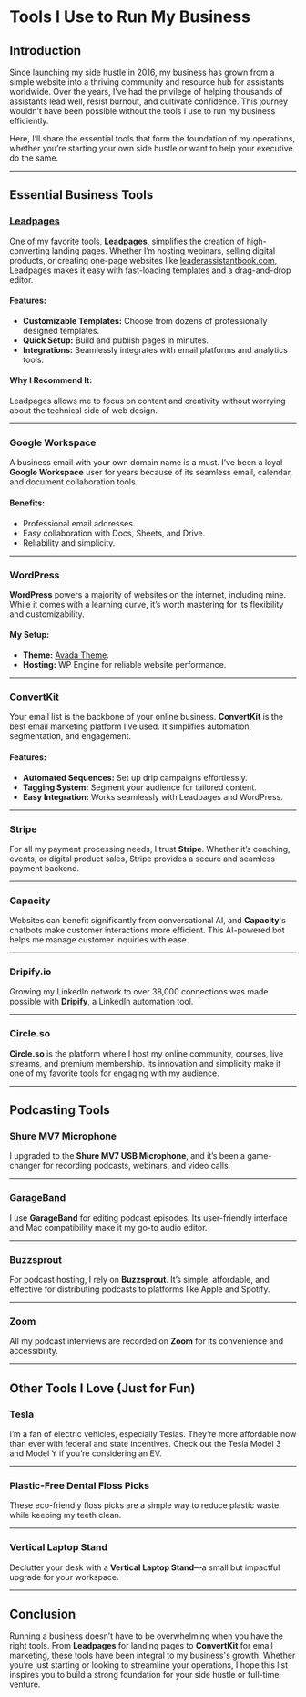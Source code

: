 # Tools I Use to Run My Business

## Introduction

Since launching my side hustle in 2016, my business has grown from a simple website into a thriving community and resource hub for assistants worldwide. Over the years, I’ve had the privilege of helping thousands of assistants lead well, resist burnout, and cultivate confidence. This journey wouldn’t have been possible without the tools I use to run my business efficiently.

Here, I’ll share the essential tools that form the foundation of my operations, whether you’re starting your own side hustle or want to help your executive do the same.

---

## Essential Business Tools

### [Leadpages](https://bit.ly/LEadPages)
One of my favorite tools, **Leadpages**, simplifies the creation of high-converting landing pages. Whether I’m hosting webinars, selling digital products, or creating one-page websites like [leaderassistantbook.com](https://bit.ly/LEadPages), Leadpages makes it easy with fast-loading templates and a drag-and-drop editor.

#### Features:
- **Customizable Templates:** Choose from dozens of professionally designed templates.
- **Quick Setup:** Build and publish pages in minutes.
- **Integrations:** Seamlessly integrates with email platforms and analytics tools.

#### Why I Recommend It:
Leadpages allows me to focus on content and creativity without worrying about the technical side of web design.

---

### Google Workspace
A business email with your own domain name is a must. I’ve been a loyal **Google Workspace** user for years because of its seamless email, calendar, and document collaboration tools.

#### Benefits:
- Professional email addresses.
- Easy collaboration with Docs, Sheets, and Drive.
- Reliability and simplicity.

---

### WordPress
**WordPress** powers a majority of websites on the internet, including mine. While it comes with a learning curve, it’s worth mastering for its flexibility and customizability.

#### My Setup:
- **Theme:** [Avada Theme](https://bit.ly/LEadPages).
- **Hosting:** WP Engine for reliable website performance.

---

### ConvertKit
Your email list is the backbone of your online business. **ConvertKit** is the best email marketing platform I’ve used. It simplifies automation, segmentation, and engagement.

#### Features:
- **Automated Sequences:** Set up drip campaigns effortlessly.
- **Tagging System:** Segment your audience for tailored content.
- **Easy Integration:** Works seamlessly with Leadpages and WordPress.

---

### Stripe
For all my payment processing needs, I trust **Stripe**. Whether it’s coaching, events, or digital product sales, Stripe provides a secure and seamless payment backend.

---

### Capacity
Websites can benefit significantly from conversational AI, and **Capacity**'s chatbots make customer interactions more efficient. This AI-powered bot helps me manage customer inquiries with ease.

---

### Dripify.io
Growing my LinkedIn network to over 38,000 connections was made possible with **Dripify**, a LinkedIn automation tool.

---

### Circle.so
**Circle.so** is the platform where I host my online community, courses, live streams, and premium membership. Its innovation and simplicity make it one of my favorite tools for engaging with my audience.

---

## Podcasting Tools

### Shure MV7 Microphone
I upgraded to the **Shure MV7 USB Microphone**, and it’s been a game-changer for recording podcasts, webinars, and video calls.

---

### GarageBand
I use **GarageBand** for editing podcast episodes. Its user-friendly interface and Mac compatibility make it my go-to audio editor.

---

### Buzzsprout
For podcast hosting, I rely on **Buzzsprout**. It’s simple, affordable, and effective for distributing podcasts to platforms like Apple and Spotify.

---

### Zoom
All my podcast interviews are recorded on **Zoom** for its convenience and accessibility.

---

## Other Tools I Love (Just for Fun)

### Tesla
I’m a fan of electric vehicles, especially Teslas. They’re more affordable now than ever with federal and state incentives. Check out the Tesla Model 3 and Model Y if you’re considering an EV.

---

### Plastic-Free Dental Floss Picks
These eco-friendly floss picks are a simple way to reduce plastic waste while keeping my teeth clean.

---

### Vertical Laptop Stand
Declutter your desk with a **Vertical Laptop Stand**—a small but impactful upgrade for your workspace.

---

## Conclusion

Running a business doesn’t have to be overwhelming when you have the right tools. From **Leadpages** for landing pages to **ConvertKit** for email marketing, these tools have been integral to my business's growth. Whether you’re just starting or looking to streamline your operations, I hope this list inspires you to build a strong foundation for your side hustle or full-time venture.
